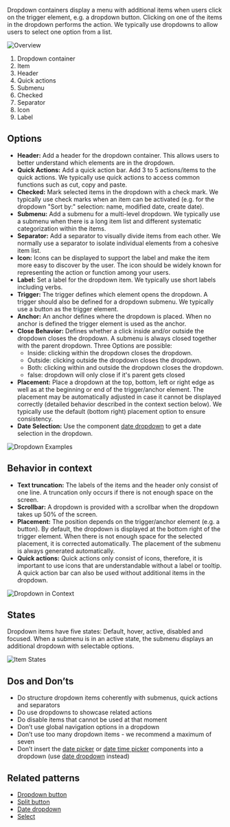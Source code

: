 Dropdown containers display a menu with additional items when users click on the trigger element, e.g. a dropdown button. Clicking on one of the items in the dropdown performs the action. We typically use dropdowns to allow users to select one option from a list.


![Overview](https://www.figma.com/file/wEptRgAezDU1z80Cn3eZ0o/iX-Pattern-Illustrations?type=design&node-id=2353-2278&mode=design&t=OVHeXvLZYLkP2CzN-4)

1. Dropdown container
2. Item
3. Header
4. Quick actions
5. Submenu
6. Checked
7. Separator
8. Icon
9. Label

## Options

- **Header:** Add a header for the dropdown container. This allows users to better understand which elements are in the dropdown.
- **Quick Actions:** Add a quick action bar. Add 3 to 5 actions/items to the quick actions. We typically use quick actions to access common functions such as cut, copy and paste.
- **Checked:** Mark selected items in the dropdown with a check mark. We typically use check marks when an item can be activated (e.g. for the dropdown "Sort by:" selection: name, modified date, create date).
- **Submenu:** Add a submenu for a multi-level dropdown. We typically use a submenu when there is a long item list and different systematic categorization within the items.
- **Separator:** Add a separator to visually divide items from each other. We normally use a separator to isolate individual elements from a cohesive item list.
- **Icon:** Icons can be displayed to support the label and make the item more easy to discover by the user. The icon should be widely known for representing the action or function among your users.
- **Label:** Set a label for the dropdown item. We typically use short labels including verbs.
- **Trigger:** The trigger defines which element opens the dropdown. A trigger should also be defined for a dropdown submenu. We typically use a button as the trigger element.
- **Anchor:** An anchor defines where the dropdown is placed. When no anchor is defined the trigger element is used as the anchor.
- **Close Behavior:** Defines whether a click inside and/or outside the dropdown closes the dropdown. A submenu is always closed together with the parent dropdown. Three Options are possible: 
    - Inside: clicking within the dropdown closes the dropdown.
    - Outside: clicking outside the dropdown closes the dropdown.
    - Both: clicking within and outside the dropdown closes the dropdown.
    - false: dropdown will only close if it's parent gets closed
- **Placement:** Place a dropdown at the top, bottom, left or right edge as well as at the beginning or end of the trigger/anchor element. The placement may be automatically adjusted in case it cannot be displayed correctly (detailed behavior described in the context section below). We typically use the default (bottom right) placement option to ensure consistency.
- **Date Selection:** Use the component [date dropdown](date-dropdown.md) to get a date selection in the dropdown.

![Dropdown Examples](https://www.figma.com/file/wEptRgAezDU1z80Cn3eZ0o/iX-Pattern-Illustrations?type=design&node-id=2372-2696&mode=design&t=OVHeXvLZYLkP2CzN-4)

## Behavior in context
- **Text truncation:** The labels of the items and the header only consist of one line. A truncation only occurs if there is not enough space on the screen.
- **Scrollbar:** A dropdown is provided with a scrollbar when the dropdown takes up 50% of the screen.
- **Placement:** The position depends on the trigger/anchor element (e.g. a button). By default, the dropdown is displayed at the bottom right of the trigger element. When there is not enough space for the selected placement, it is corrected automatically. The placement of the submenu is always generated automatically. 
- **Quick actions:** Quick actions only consist of icons, therefore, it is important to use icons that are understandable without a label or tooltip. A quick action bar can also be used without additional items in the dropdown. 

![Dropdown in Context](https://www.figma.com/design/wEptRgAezDU1z80Cn3eZ0o/iX-Pattern-Illustrations?node-id=2463-3302&t=QaiBJKNOwHMdBuk2-4)

## States
Dropdown items have five states: Default, hover, active, disabled and focused. When a submenu is in an active state, the submenu displays an additional dropdown with selectable options.

![Item States](https://www.figma.com/file/wEptRgAezDU1z80Cn3eZ0o/iX-Pattern-Illustrations?type=design&node-id=2343-42235&mode=design&t=OVHeXvLZYLkP2CzN-4)

## Dos and Don’ts
- Do structure dropdown items coherently with submenus, quick actions and separators
- Do use dropdowns to showcase related actions
- Do disable items that cannot be used at that moment
- Don’t use global navigation options in a dropdown
- Don’t use too many dropdown items - we recommend a maximum of seven
- Don’t insert the [date picker](date-picker.md) or [date time picker](date-time-picker.md) components into a dropdown (use [date dropdown](date-dropdown.md) instead)

## Related patterns
- [Dropdown button](buttons/dropdown-button.md)
- [Split button](buttons/split-button.md) 
- [Date dropdown](date-dropdown.md) 
- [Select](select.mdx)
